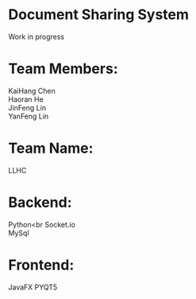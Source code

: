 # Document Sharing System
Work in progress

# Team Members:
KaiHang Chen<br>
Haoran He<br>
JinFeng Lin<br>
YanFeng Lin<br>

# Team Name:
LLHC

# Backend:
Python<br
Socket.io<br>
MySql<br>

# Frontend:
JavaFX
PYQT5
